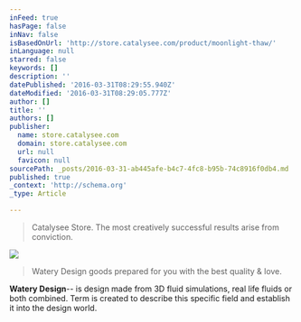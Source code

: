 ```yaml
---
inFeed: true
hasPage: false
inNav: false
isBasedOnUrl: 'http://store.catalysee.com/product/moonlight-thaw/'
inLanguage: null
starred: false
keywords: []
description: ''
datePublished: '2016-03-31T08:29:55.940Z'
dateModified: '2016-03-31T08:29:05.777Z'
author: []
title: ''
authors: []
publisher:
  name: store.catalysee.com
  domain: store.catalysee.com
  url: null
  favicon: null
sourcePath: _posts/2016-03-31-ab445afe-b4c7-4fc8-b95b-74c8916f0db4.md
published: true
_context: 'http://schema.org'
_type: Article

---
```

> Catalysee Store. The most creatively successful results arise from conviction.

![](http://store.catalysee.com/wp-content/uploads/2016/02/mazas01-600x600.jpg)

> Watery Design goods prepared for you with the best quality & love.

**Watery Design**-- is design made from 3D fluid simulations, real life fluids or both combined. Term is created to describe this specific field and establish it into the design world.